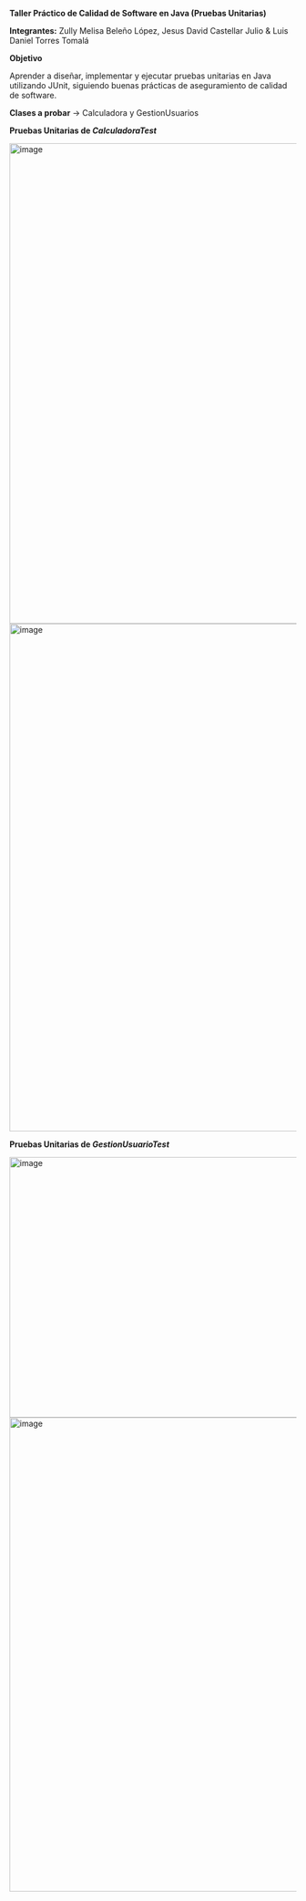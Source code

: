 **Taller Práctico de Calidad de Software en Java (Pruebas Unitarias)**

**Integrantes:** Zully Melisa Beleño López, Jesus David Castellar Julio & Luis Daniel Torres Tomalá

**Objetivo**

Aprender a diseñar, implementar y ejecutar pruebas unitarias en Java utilizando JUnit, siguiendo buenas prácticas de aseguramiento de calidad de software.

**Clases a probar** -> Calculadora y GestionUsuarios

**Pruebas Unitarias de *CalculadoraTest***

<img width="1538" height="843" alt="image" src="https://github.com/user-attachments/assets/ccc69122-df5f-43c2-ba44-158b0ad24530" />

<img width="1852" height="891" alt="image" src="https://github.com/user-attachments/assets/50abed43-273a-4ece-8d22-acbfc5cae80b" />

**Pruebas Unitarias de *GestionUsuarioTest***

<img width="1471" height="457" alt="image" src="https://github.com/user-attachments/assets/e101fec2-6c96-41ad-a102-a44c3adc8d52" />

<img width="1847" height="832" alt="image" src="https://github.com/user-attachments/assets/5bb4bd77-efb5-4ba0-9907-a808641f0f71" />
